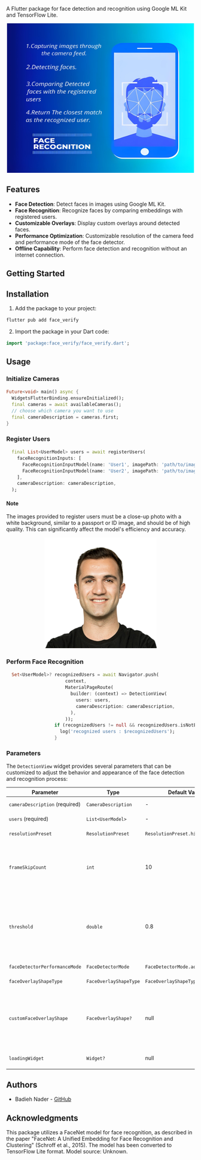 A Flutter package for face detection and recognition using Google ML Kit and TensorFlow Lite.

<div align="center"> <img src="https://github.com/Badieh/face_verify/blob/4dc856eb22fea412d6665764e2706893224f47a6/doc/cover.jpg?raw=true" alt="cover" width="500" height="400" /> </div>

## Features

- **Face Detection**: Detect faces in images using Google ML Kit.
- **Face Recognition**: Recognize faces by comparing embeddings with registered users.
- **Customizable Overlays**: Display custom overlays around detected faces.
- **Performance Optimization**: Customizable resolution of the camera feed and performance mode of the face detector.
- **Offline Capability**: Perform face detection and recognition without an internet connection.

## Getting Started

## Installation

1. Add the package to your project:

```sh
flutter pub add face_verify
```

2. Import the package in your Dart code:

```dart
import 'package:face_verify/face_verify.dart';
```

## Usage

### Initialize Cameras

```dart
Future<void> main() async {
  WidgetsFlutterBinding.ensureInitialized();
  final cameras = await availableCameras();
  // choose which camera you want to use
  final cameraDescription = cameras.first;
}
```

### Register Users

```dart
  final List<UserModel> users = await registerUsers(
    faceRecognitionInputs: [
      FaceRecognitionInputModel(name: 'User1', imagePath: 'path/to/image1.jpg'),
      FaceRecognitionInputModel(name: 'User2', imagePath: 'path/to/image2.jpg'),
    ],
    cameraDescription: cameraDescription,
  );
```

#### Note

The images provided to register users must be a close-up photo with a white background, similar to a passport or ID image, and should be of high quality. This can significantly affect the model's efficiency and accuracy.

<div align="center"> <img src="https://github.com/Badieh/face_verify/blob/4dc856eb22fea412d6665764e2706893224f47a6/doc/user_example.png?raw=true" alt="user image example" width="300" /> </div>

### Perform Face Recognition

```dart
  Set<UserModel>? recognizedUsers = await Navigator.push(
                      context,
                      MaterialPageRoute(
                        builder: (context) => DetectionView(
                          users: users,
                          cameraDescription: cameraDescription,
                        ),
                      ));
                  if (recognizedUsers != null && recognizedUsers.isNotEmpty) {
                    log('recognized users : $recognizedUsers');
                  }
```

### Parameters

The `DetectionView` widget provides several parameters that can be customized to adjust the behavior and appearance of the face detection and recognition process:

| Parameter                      | Type                   | Default Value                    | Description                                                                                                                                                                                                                |
| ------------------------------ | ---------------------- | -------------------------------- | -------------------------------------------------------------------------------------------------------------------------------------------------------------------------------------------------------------------------- |
| `cameraDescription` (required) | `CameraDescription`    | -                                | The camera description to be used for the camera feed.                                                                                                                                                                     |
| `users` (required)             | `List<UserModel>`      | -                                | A list of registered `UserModel` objects.                                                                                                                                                                                  |
| `resolutionPreset`             | `ResolutionPreset`     | `ResolutionPreset.high`          | The resolution preset for the camera feed.                                                                                                                                                                                 |
| `frameSkipCount`               | `int`                  | 10                               | The number of frames to be skipped before processing the next frame. This is used to throttle the number of frames processed to help optimize the performance of your application by reducing the computational load.      |
| `threshold`                    | `double`               | 0.8                              | The minimum distance between the face embeddings to be considered as a match. If the distance is less than the threshold, the face is recognized. Decrease the threshold to increase the accuracy of the face recognition. |
| `faceDetectorPerformanceMode`  | `FaceDetectorMode`     | `FaceDetectorMode.accurate`      | The performance mode of the face detector.                                                                                                                                                                                 |
| `faceOverlayShapeType`         | `FaceOverlayShapeType` | `FaceOverlayShapeType.rectangle` | The shape type of the face overlay.                                                                                                                                                                                        |
| `customFaceOverlayShape`       | `FaceOverlayShape?`    | null                             | A custom face overlay shape to be used for the face overlay. `faceOverlayShapeType` must be set to `FaceOverlayShapeType.custom` to use this. Can be customized by extending the `FaceOverlayShape` class.                 |
| `loadingWidget`                | `Widget?`              | null                             | A custom loading widget to be displayed while the camera is initializing.                                                                                                                                                  |

## Authors

- Badieh Nader - [GitHub](https://github.com/Badieh)

## Acknowledgments

This package utilizes a FaceNet model for face recognition, as described in the paper "FaceNet: A Unified Embedding for Face Recognition and Clustering" (Schroff et al., 2015). The model has been converted to TensorFlow Lite format. Model source: Unknown.
